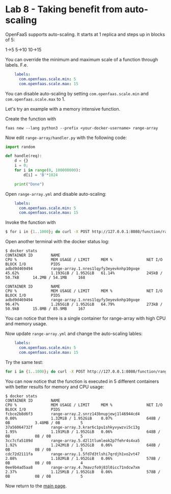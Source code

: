 # Lab 8 - Taking benefit from auto-scaling

OpenFaaS supports auto-scaling. It starts at 1 replica and steps up in blocks of 5:

1->5
5->10
10->15

You can override the minimum and maximum scale of a function through labels. F.e.

```yml
    labels:
      com.openfaas.scale.min: 5
      com.openfaas.scale.max: 15
```

You can disable auto-scaling by setting `com.openfaas.scale.min` and `com.openfaas.scale.max` to 1.

Let's try an example with a memory intensive function.

Create the function with 

```
faas new --lang python3 --prefix <your-docker-username> range-array
```

Now edit `range-array/handler.py` with the following code:

```python
import random

def handle(req):
    d = {}
    i = 0;
    for i in range(0, 100000000):
        d[i] = 'B'*1024

    print("Done")
```

Open `range-array.yml` and disable auto-scaling:

```yml
    labels:
      com.openfaas.scale.min: 5
      com.openfaas.scale.max: 15
```

Invoke the function with 

```bash
$ for i in {1..1000}; do curl -X POST http://127.0.0.1:8080/function/range-array -d '' & done
```

Open another terminal with the docker status log:

```
$ docker stats
CONTAINER ID        NAME                                            CPU %               MEM USAGE / LIMIT     MEM %               NET I/O             BLOCK I/O           PIDS
adbd9d469494        range-array.1.nres1lqyfy3eyevknhp10gxqe         45.62%              1.193GiB / 1.952GiB   61.14%              245kB / 50.7kB      14.2MB / 54.1MB     168

CONTAINER ID        NAME                                            CPU %               MEM USAGE / LIMIT     MEM %               NET I/O             BLOCK I/O           PIDS
adbd9d469494        range-array.1.nres1lqyfy3eyevknhp10gxqe         96.47%              1.265GiB / 1.952GiB   64.79%              273kB / 50.9kB      15.8MB / 85.9MB     167
```

You can notice that there is a single container for range-array with high CPU and memory usage.

Now update `range-array.yml` and change the auto-scaling lables:

```yml
    labels:
      com.openfaas.scale.min: 5
      com.openfaas.scale.max: 15
```

Try the same test:

```bash
for i in {1..1000}; do curl -X POST http://127.0.0.1:8080/function/range-array -d '' & done
```

You can now notice that the function is executed in 5 different containers with better results for memory and CPU usage:

```
$ docker stats
CONTAINER ID        NAME                                            CPU %               MEM USAGE / LIMIT     MEM %               NET I/O             BLOCK I/O           PIDS
fcbce2b8d6f3        range-array.2.snrz143bnupjewj1l46944cd4         0.00%               1.32MiB / 1.952GiB    0.07%               648B / 0B           3.48MB / 0B         5
37a56064732f        range-array.3.krar6c1pu1shkyvywzvi5c13g         1.95%               1.191MiB / 1.952GiB   0.06%               648B / 0B           0B / 0B             5
3cc7cfa5189d        range-array.5.d2l1tlumleok2p7fehr4s4xa5         1.92%               1.242MiB / 1.952GiB   0.06%               648B / 0B           0B / 0B             5
cdc72d2111fa        range-array.1.5fd7d3tlshi7qrdjh1vo2vt47         2.08%               1.102MiB / 1.952GiB   0.06%               578B / 0B           0B / 0B             4
0ee9b4ad5aa8        range-array.4.7mavzfo9j83l0icc71ndcw7xm         2.37%               1.125MiB / 1.952GiB   0.06%               578B / 0B           0B / 0B             5
```

Now return to the [main page](./README.md).